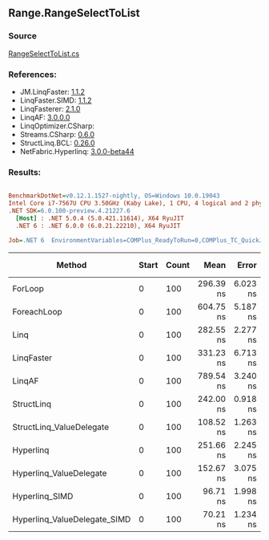 ﻿## Range.RangeSelectToList

### Source
[RangeSelectToList.cs](../LinqBenchmarks/Range/RangeSelectToList.cs)

### References:
- JM.LinqFaster: [1.1.2](https://www.nuget.org/packages/JM.LinqFaster/1.1.2)
- LinqFaster.SIMD: [1.1.2](https://www.nuget.org/packages/LinqFaster.SIMD/1.0.3)
- LinqFasterer: [2.1.0](https://www.nuget.org/packages/LinqFasterer/2.1.0)
- LinqAF: [3.0.0.0](https://www.nuget.org/packages/LinqAF/3.0.0.0)
- LinqOptimizer.CSharp: [](https://www.nuget.org/packages/LinqOptimizer.CSharp/)
- Streams.CSharp: [0.6.0](https://www.nuget.org/packages/Streams.CSharp/0.6.0)
- StructLinq.BCL: [0.26.0](https://www.nuget.org/packages/StructLinq/0.26.0)
- NetFabric.Hyperlinq: [3.0.0-beta44](https://www.nuget.org/packages/NetFabric.Hyperlinq/3.0.0-beta44)

### Results:
``` ini

BenchmarkDotNet=v0.12.1.1527-nightly, OS=Windows 10.0.19043
Intel Core i7-7567U CPU 3.50GHz (Kaby Lake), 1 CPU, 4 logical and 2 physical cores
.NET SDK=6.0.100-preview.4.21227.6
  [Host] : .NET 5.0.4 (5.0.421.11614), X64 RyuJIT
  .NET 6 : .NET 6.0.0 (6.0.21.22210), X64 RyuJIT

Job=.NET 6  EnvironmentVariables=COMPlus_ReadyToRun=0,COMPlus_TC_QuickJitForLoops=1,COMPlus_TieredPGO=1  Runtime=.NET 6.0  

```
|                       Method | Start | Count |      Mean |    Error |    StdDev |    Median | Ratio | RatioSD |  Gen 0 | Gen 1 | Gen 2 | Allocated |
|----------------------------- |------ |------ |----------:|---------:|----------:|----------:|------:|--------:|-------:|------:|------:|----------:|
|                      ForLoop |     0 |   100 | 296.39 ns | 6.023 ns | 17.087 ns | 288.10 ns |  1.00 |    0.00 | 0.5660 |     - |     - |   1,184 B |
|                  ForeachLoop |     0 |   100 | 604.75 ns | 5.187 ns |  4.050 ns | 604.10 ns |  2.02 |    0.07 | 0.5922 |     - |     - |   1,240 B |
|                         Linq |     0 |   100 | 282.55 ns | 2.277 ns |  2.019 ns | 282.06 ns |  0.94 |    0.04 | 0.2599 |     - |     - |     544 B |
|                   LinqFaster |     0 |   100 | 331.23 ns | 6.713 ns | 16.718 ns | 321.35 ns |  1.11 |    0.04 | 0.6232 |     - |     - |   1,304 B |
|                       LinqAF |     0 |   100 | 789.54 ns | 3.240 ns |  3.030 ns | 789.22 ns |  2.60 |    0.11 | 0.5655 |     - |     - |   1,184 B |
|                   StructLinq |     0 |   100 | 242.00 ns | 0.918 ns |  0.766 ns | 241.74 ns |  0.81 |    0.03 | 0.2446 |     - |     - |     512 B |
|     StructLinq_ValueDelegate |     0 |   100 | 108.52 ns | 1.263 ns |  1.119 ns | 108.48 ns |  0.36 |    0.01 | 0.2180 |     - |     - |     456 B |
|                    Hyperlinq |     0 |   100 | 251.66 ns | 2.245 ns |  1.990 ns | 251.00 ns |  0.83 |    0.03 | 0.2179 |     - |     - |     456 B |
|      Hyperlinq_ValueDelegate |     0 |   100 | 152.67 ns | 3.075 ns |  4.105 ns | 153.75 ns |  0.49 |    0.02 | 0.2179 |     - |     - |     456 B |
|               Hyperlinq_SIMD |     0 |   100 |  96.71 ns | 1.998 ns |  2.138 ns |  96.27 ns |  0.31 |    0.02 | 0.2179 |     - |     - |     456 B |
| Hyperlinq_ValueDelegate_SIMD |     0 |   100 |  70.21 ns | 1.234 ns |  1.030 ns |  70.51 ns |  0.23 |    0.01 | 0.2180 |     - |     - |     456 B |
